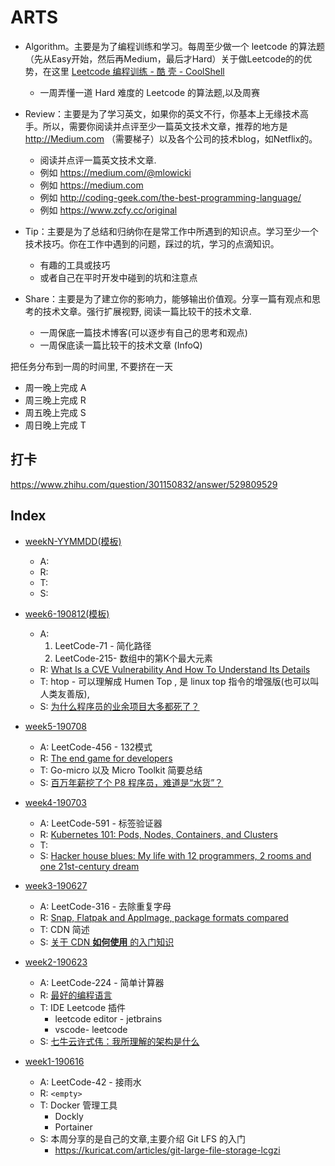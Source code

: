 # ARTS

* Algorithm。主要是为了编程训练和学习。每周至少做一个 leetcode 的算法题（先从Easy开始，然后再Medium，最后才Hard）关于做Leetcode的的优势，在这里 [Leetcode 编程训练 - 酷 壳 - CoolShell](https://www.zhihu.com/question/301150832 )
    * 一周弄懂一道 Hard 难度的 Leetcode 的算法题,以及周赛

* Review：主要是为了学习英文，如果你的英文不行，你基本上无缘技术高手。所以，需要你阅读并点评至少一篇英文技术文章，推荐的地方是 http://Medium.com （需要梯子）以及各个公司的技术blog，如Netflix的。
    * 阅读并点评一篇英文技术文章. 
    * 例如 <https://medium.com/@mlowicki>
    * 例如 <https://medium.com>
    * 例如 <http://coding-geek.com/the-best-programming-language/>
    * 例如 <https://www.zcfy.cc/original>

* Tip：主要是为了总结和归纳你在是常工作中所遇到的知识点。学习至少一个技术技巧。你在工作中遇到的问题，踩过的坑，学习的点滴知识。
    * 有趣的工具或技巧
    * 或者自己在平时开发中碰到的坑和注意点

* Share：主要是为了建立你的影响力，能够输出价值观。分享一篇有观点和思考的技术文章。强行扩展视野, 阅读一篇比较干的技术文章.
    * 一周保底一篇技术博客(可以逐步有自己的思考和观点)
    * 一周保底读一篇比较干的技术文章 (InfoQ)

把任务分布到一周的时间里, 不要挤在一天
* 周一晚上完成 A
* 周三晚上完成 R
* 周五晚上完成 S
* 周日晚上完成 T


## 打卡

https://www.zhihu.com/question/301150832/answer/529809529


## Index

* [weekN-YYMMDD(模板)](posts/weekN-YYMMDD.md)
    * A: 
    * R: 
    * T: 
    * S: 
    
* [week6-190812(模板)](posts/week6-190812.md)
    * A: 
        1. LeetCode-71 - 简化路径
        1. LeetCode-215- 数组中的第K个最大元素
    * R: [What Is a CVE Vulnerability And How To Understand Its Details](https://resources.whitesourcesoftware.com/blog-whitesource/what-is-cve-vulnerability)
    * T: htop - 可以理解成 Humen Top , 是 linux top 指令的增强版(也可以叫人类友善版),
    * S: [为什么程序员的业余项目大多都死了？](https://mp.weixin.qq.com/s/wUTCMklKHEBus4nwwRXqPw)
    
    
* [week5-190708](posts/week5-190708.md)
    * A: LeetCode-456 - 132模式
    * R: [The end game for developers](https://micro.mu/blog/2019/06/13/the-developer-end-game.html)
    * T: Go-micro 以及 Micro Toolkit 简要总结
    * S: [百万年薪挖了个 P8 程序员，难道是“水货”？](https://www.infoq.cn/article/09cjC29-YZf3Luo3vQDE)
    
* [week4-190703](posts/week4-190703.md)
    * A: LeetCode-591 - 标签验证器
    * R: [Kubernetes 101: Pods, Nodes, Containers, and Clusters](https://medium.com/google-cloud/kubernetes-101-pods-nodes-containers-and-clusters-c1509e409e16)
    * T:
    * S: [Hacker house blues: My life with 12 programmers, 2 rooms and one 21st-century dream](http://www.ruanyifeng.com/blog/2018/08/san-francisco.html)

    
* [week3-190627](posts/week3-190627.md)
    * A: LeetCode-316 - 去除重复字母
    * R: [Snap, Flatpak and AppImage, package formats compared](https://www.zcfy.cc/original/snap-flatpak-and-appimage-package-formats-compared)
    * T: CDN 简述
    * S: [关于 CDN **如何使用** 的入门知识](https://juejin.im/post/5af46498f265da0b8d41f6a3)

* [week2-190623](posts/week2-190623.md)
    * A: LeetCode-224 - 简单计算器
    * R: [最好的编程语言](http://coding-geek.com/the-best-programming-language/)
    * T: IDE Leetcode 插件
        * leetcode editor - jetbrains
        * vscode- leetcode
    * S: [七牛云许式伟：我所理解的架构是什么](https://www.infoq.cn/article/scbBuLydXi00sZ4v*UyN)

* [week1-190616](posts/week1-190616.md)
    * A: LeetCode-42 - 接雨水
    * R: `<empty>`
    * T: Docker 管理工具
        * Dockly
        * Portainer
    * S: 本周分享的是自己的文章,主要介绍 Git LFS 的入门
        * https://kuricat.com/articles/git-large-file-storage-lcgzi